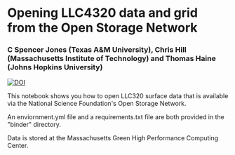 # Opening LLC4320 data and grid from the Open Storage Network
### C Spencer Jones (Texas A&M University), Chris Hill (Massachusetts Institute of Technology) and Thomas Haine (Johns Hopkins University)


[![DOI](https://zenodo.org/badge/DOI/10.5281/zenodo.11373789.svg)](https://doi.org/10.5281/zenodo.11373789)


This notebook shows you how to open LLC320 surface data that is available via the National Science Foundation's Open Storage Network. 

An enviornment.yml file and a requirements.txt file are both provided in the "binder" directory. 

Data is stored at the Massachusetts Green High Performance Computing Center.

